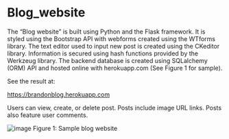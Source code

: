 # Blog_website
The “Blog website” is built using Python and the Flask framework. It is styled using the Bootstrap API with webforms created using the WTforms library. The text editor used to input new post is created using the CKeditor library. Information is secured using hash functions provided by the Werkzeug library. The backend database is created using SQLalchemy (ORM) API and hosted online with herokuapp.com (See Figure 1 for sample). 

See the result at: 

https://brandonblog.herokuapp.com

Users can view, create, or delete post. Posts include image URL links. Posts also feature user comments. 

![image](https://user-images.githubusercontent.com/76194492/195488616-2f0d3200-6866-4c26-942e-96533d2c4c42.png)
Figure 1: Sample blog website
